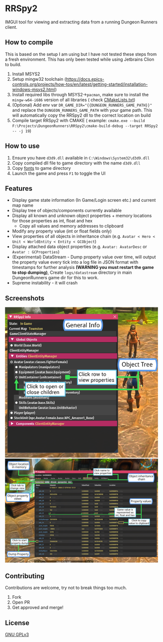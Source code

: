 # RRSpy2

IMGUI tool for viewing and extracting data from a running Dungeon Runners client.

## How to compile

This is based on the setup I am using but I have not tested these steps from a fresh environment.
This has only been tested while using Jetbrains Clion to build.

1. Install MSYS2
2. Setup mingw32
   toolchain (https://docs.epics-controls.org/projects/how-tos/en/latest/getting-started/installation-windows-msys2.html)
3. Install required libs through MSYS2->`pacman`, make sure to install the `mingw-w64-i686` version of all libraries (
   check [CMakeLists.txt](CMakeLists.txt))
4. (Optional) Add env var `DR_GAME_DIR="{{DUNGEON_RUNNERS_GAME_PATH}}"` and replace the `DUNGEON_RUNNERS_GAME_PATH` with
   your game path. This will automatically copy the RRSpy2 dll to the correct location on build
5. Compile target RRSpy2 with CMAKE (
   example: `cmake.exe --build F:\Projects\DungeonRunners\RRSpy2\cmake-build-debug --target RRSpy2 -- -j 19`)

## How to use

1. Ensure you have `d3d9.dll` available in `C:\Windows\System32\d3d9.dll`
2. Copy compiled dll file to game directory with the name `d3d9.dll`
3. Copy [fonts](./fonts) to game directory
4. Launch the game and press `F1` to toggle the UI

## Features

* Display game state information (In Game/Login screen etc.) and current map name
* Display tree of objects/components currently available
* Display all known and unknown object properties + memory locations for those properties as int, float and hex
    * Copy all values and memory addresses to clipboard
* Modify any property value (int or float fields only)
* View properties of all objects in inheritance chain (e.g. `Avatar < Hero < Unit < WorldEntity < Entity < GCObject`)
* Display attached data object properties (e.g. `Avatar: AvatarDesc` or `Avatar : GCProperties`)
* (Experimental) DataStream - Dump property value over time, will output the property value every tick into a log file
  in JSON
  format with timestamps for further analysis **(WARNING you must restart the game to stop dumping)**,
  Create `logs/datastream` directory in main DungeonRunners game dir for this to work.
* Supreme instability - it will crash

## Screenshots

![](images/infolist_overview_01.png)
![](images/properties_overview_01.png)

## Contributing

Contributions are welcome, try not to break things too much.

1. Fork
2. Open PR
3. Get approved and merge!

## License

[GNU GPLv3](https://choosealicense.com/licenses/gpl-3.0/)
